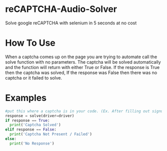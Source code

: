 # reCAPTCHA-Audio-Solver
Solve google reCAPTCHA with selenium in 5 seconds at no cost

# How To Use
When a captcha comes up on the page you are trying to automate call the solve function with no parameters. The captcha will be solved automatically and the function will return with either True or False. If the response is True then the captcha was solved, If the response was False then there was no captcha or it failed to solve.

# Examples
```python
#put this where a captcha is in your code. (Ex. After filling out signup form)
response = solve(driver=driver)
if response == True:
  print('Captcha Solved')
elif response == False:
  print('Captcha Not Present / Failed')
else:
  print('No Response')
```
